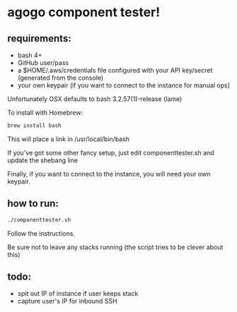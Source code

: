 # agogo component tester!

## requirements:

- bash 4+
- GitHub user/pass
- a $HOME/.aws/credentials file configured with your API key/secret (generated from the console)
- your own keypair (if you want to connect to the instance for manual ops)

Unfortunately OSX defaults to bash 3.2.57(1)-release (lame)

To install with Homebrew:
```sh
brew install bash
```
This will place a link in /usr/local/bin/bash

If you've got some other fancy setup, just edit componenttester.sh and update the shebang line

Finally, if you want to connect to the instance, you will need your own keypair.

## how to run:
```sh
./componenttester.sh
```
Follow the instructions.

Be sure not to leave any stacks running (the script tries to be clever about this)

## todo:
- spit out IP of instance if user keeps stack
- capture user's IP for inbound SSH
